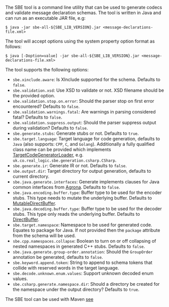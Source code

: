 The SBE tool is a command line utility that can be used to generate codecs and validate message declaration schemas. The tool is written in Java and can run as an executable JAR file, e.g:

    $ java -jar sbe-all-${SBE_LIB_VERSION}.jar <message-declarations-file.xml>

The tool will accept options using the system property option format as follows:

    $ java [-Doption=value] -jar sbe-all-${SBE_LIB_VERSION}.jar <message-declarations-file.xml>

The tool supports the following options:
 * `sbe.xinclude.aware`: Is XInclude supported for the schema. Defaults to `false`.
 * `sbe.validation.xsd`: Use XSD to validate or not. XSD filename should be the provided option.
 * `sbe.validation.stop.on.error`: Should the parser stop on first error encountered? Defaults to `false`.
 * `sbe.validation.warnings.fatal`: Are warnings in parsing considered fatal? Defaults to `false`.
 * `sbe.validation.suppress.output`: Should the parser suppress output during validation? Defaults to `false`.
 * `sbe.generate.stubs`: Generate stubs or not. Defaults to `true`.
 * `sbe.target.language`: Target language for code generation, defaults to `Java` (also supports: `CPP`, `C`, and `Golang`). Additionally a fully qualified class name can be provided which implements [TargetCodeGeneratorLoader](https://github.com/real-logic/simple-binary-encoding/blob/master/sbe-tool/src/main/java/uk/co/real_logic/sbe/generation/TargetCodeGenerator.java), e.g. `uk.co.real_logic.sbe.generation.csharp.CSharp`.
 * `sbe.generate.ir`: Generate IR or not. Defaults to `false`.
 * `sbe.output.dir`: Target directory for output generation, defaults to current directory.
 * `sbe.java.generate.interfaces`: Generate implements clauses for Java common interfaces from [Agrona](https://github.com/real-logic/agrona/tree/master/agrona/src/main/java/org/agrona/sbe). Defaults to `false`.
 * `sbe.java.encoding.buffer.type`: Buffer type to be used for the encoder stubs. This type needs to mutate the underlying buffer. Defaults to [MutableDirectBuffer](https://github.com/real-logic/agrona/blob/master/agrona/src/main/java/org/agrona/MutableDirectBuffer.java).
 * `sbe.java.decoding.buffer.type`: Buffer type to be used for the decoder stubs. This type only reads the underlying buffer. Defaults to [DirectBuffer](https://github.com/real-logic/agrona/blob/master/agrona/src/main/java/org/agrona/DirectBuffer.java).
 * `sbe.target.namespace`: Namespace to be used for generated code. Equates to package for Java. If not provided then the `package` attribute from the schema will be used.
 * `sbe.cpp.namespaces.collapse`: Boolean to turn on or off collapsing of nested namespaces in generated C++ stubs. Defaults to `false`.
 * `sbe.java.generate.group-order.annotation`: Should the `GroupOrder` annotation be generated, defaults to `false`.
 * `sbe.keyword.append.token`: String to append to schema tokens that collide with reserved words in the target language.
 * `sbe.decode.unknown.enum.values`: Support unknown decoded enum values.
 * `sbe.csharp.generate.namespace.dir`: Should a directory be created for the namespace under the output directory? Defaults to `true`.

The SBE tool can be used with Maven
[see](https://github.com/real-logic/simple-binary-encoding/wiki/Sbe-Tool-Maven)